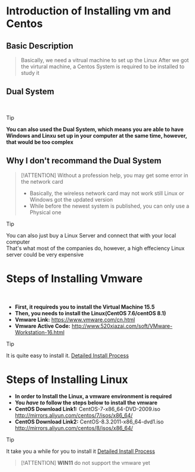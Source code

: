 # **Introduction of Installing vm and Centos**

## Basic Description

> Basically, we need a vitrual machine to set up the Linux
> After we got the virtural machine, a Centos System is required to be installed to study it

## Dual System
<br/>

> [!TIP]
>   **You can also used the Dual System, which means you are able to have Windows and Linxu set up in your computer at the same time, however, that would be too complex**

## **Why I don't recommand the Dual System**

> [!ATTENTION]
> Without a profession help, you may get some error in the network card
> - Basically, the wireless network card may not work still Linux or Windows got the updated version
> - While before the newest system is published, you can only use a Physical one

> [!TIP]
> You can also just buy a Linux Server and connect that with your local computer
> <br/>
> That's what most of the companies do, however, a high effeciency Linux server could be very expensive


# Steps of Installing Vmware
<br/>

- **First, it requireds you to install the Virtual Machine 15.5**
- **Then, you needs to install the Linux(CentOS 7.6/centOS 8.1)**
- **Vmware Link:** https://www.vmware.com/cn.html
- **Vmware Active Code:** http://www.520xiazai.com/soft/VMware-Workstation-16.html

> [!TIP]
> It is quite easy to install it.
> [Detailed Install Process](install.md)

# Steps of Installing Linux
- **In order to Install the Linux, a vmware environment is required**
- **You _have to_ follow the steps below to install the vmware**
- **CentOS Download Link1:** CentOS-7-x86_64-DVD-2009.iso  http://mirrors.aliyun.com/centos/7/isos/x86_64/
- **CentOS Download Link2:** CentOS-8.3.2011-x86_64-dvd1.iso http://mirrors.aliyun.com/centos/8/isos/x86_64/

> [!TIP]
> It take you a while for you to install it
> [Detailed Install Process](install_Linux.md)

> [!ATTENTION]
> **WIN11** do not support the vmware yet